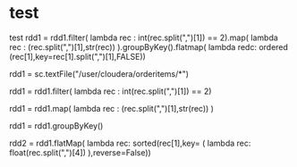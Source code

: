 # test
test
rdd1 = rdd1.filter( lambda rec : int(rec.split(",")[1]) == 2).map( lambda rec : (rec.split(",")[1],str(rec)) ).groupByKey().flatmap( lambda redc: ordered (rec[1],key=rec[1].split(",")[1],FALSE)) 

rdd1 = sc.textFile("/user/cloudera/orderitems/*")

rdd1 = rdd1.filter( lambda rec : int(rec.split(",")[1]) == 2)

rdd1 = rdd1.map( lambda rec : (rec.split(",")[1],str(rec)) )

rdd1 = rdd1.groupByKey()

rdd2  = rdd1.flatMap( lambda rec: sorted(rec[1],key= ( lambda rec: float(rec.split(",")[4]) ),reverse=False))
